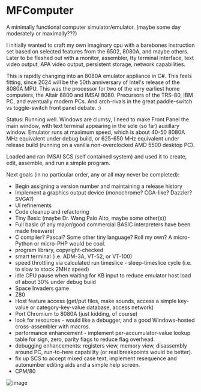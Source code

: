 # MFComputer
A minimally functional computer simulator/emulator. (maybe some day moderately
or maximally???) 

I initially wanted to craft my own imaginary cpu with a barebones instruction 
set based on selected features from the 6502, 8080A, and maybe others.  Later 
to be fleshed out with a monitor, assembler, tty terminal interface, text 
video output, APA video output, persistent storage, network capabilities.

This is rapidly changing into an 8080A emulator appliance in C#.  This feels
fitting, since 2024 will be the 50th anniversary of Intel's release of the
8080A MPU.  This was the processor for two of the very earliest home
computers, the Altair 8800 and IMSAI 8080.  Precursors of the TRS-80, IBM PC,
and eventually modern PCs.  And arch-rivals in the great paddle-switch vs 
toggle-switch front panel debate. :)

Status: Running well.  Windows are clumsy, I need to make Front Panel the main window, with
text terminal appearing in the sole (so far) auxillary window.  Emulator runs at maximum speed, which is
about 40-50 8080A MHz equivalent under debug build, or 625-650 MHz equivalent under release build
(running on a vanilla non-overclocked AMD 5500 desktop PC).

Loaded and ran IMSAI SCS (self contained system) and used it to create, edit, assemble, and run a simple program.

Next goals (in no particular order, any or all may never be completed):
- Begin assigning a version number and maintaining a release history
- Implement a graphics output device (monochrome? CGA-like? Dazzler? SVGA?)
- UI refinements
- Code cleanup and refactoring
- Tiny Basic (maybe Dr. Wang Palo Alto, maybe some other(s))
- Full basic (if any major/good commercial BASIC interpreters have been made freeware)
- C compiler? Pascal? Some other tiny language? Roll my own? A micro-Python or micro-PHP would be cool.
- program library, copyright-checked
- smart terminal (i.e. ADM-3A, VT-52, or VT-100)
- speed throttling via calculated run timeslice - sleep-timeslice cycle (i.e. to slow to stock 2MHz speed)
- idle CPU pause when waiting for KB input to reduce emulator host load of about 30% under debug build
- Space Invaders game
- Z80
- Host feature access (get/put files, make sounds, access a simple key-value or category-key-value database, access network)
- Port Chromium to 8080A (just kidding, of course)
- look for resources - would like a debugger, and a good Windows-hosted cross-assembler with macros.
- performance enhancement - implement per-accumulator-value lookup table for sign, zero, parity flags to reduce flag overhead.
- debugging enhancements: registers view, memory view, disassembly around PC, run-to-here capability (or real breakpoints would be better).
- fix up SCS to accept mixed case text, implement resequence and autonumber editing aids and a simple help screen.
- CPM/80

![image](https://github.com/mstasak/MFComputer/assets/39843617/fe0ce289-b7da-4ed7-814a-4bbbf9c7bebb)





